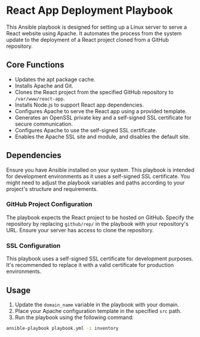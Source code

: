 # React App Deployment Playbook

This Ansible playbook is designed for setting up a Linux server to serve a React website using Apache. It automates the process from the system update to the deployment of a React project cloned from a GitHub repository.

## Core Functions

- Updates the apt package cache.
- Installs Apache and Git.
- Clones the React project from the specified GitHub repository to `/var/www/react-app`.
- Installs Node.js to support React app dependencies.
- Configures Apache to serve the React app using a provided template.
- Generates an OpenSSL private key and a self-signed SSL certificate for secure communication.
- Configures Apache to use the self-signed SSL certificate.
- Enables the Apache SSL site and module, and disables the default site.

## Dependencies

Ensure you have Ansible installed on your system. This playbook is intended for development environments as it uses a self-signed SSL certificate. You might need to adjust the playbook variables and paths according to your project's structure and requirements.

### GitHub Project Configuration

The playbook expects the React project to be hosted on GitHub. Specify the repository by replacing `github/rep/` in the playbook with your repository's URL. Ensure your server has access to clone the repository.

### SSL Configuration

This playbook uses a self-signed SSL certificate for development purposes. It's recommended to replace it with a valid certificate for production environments.

## Usage

1. Update the `domain_name` variable in the playbook with your domain.
2. Place your Apache configuration template in the specified `src` path.
3. Run the playbook using the following command:

```sh
ansible-playbook playbook.yml -i inventory
